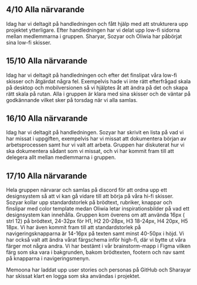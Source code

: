## 4/10 Alla närvarande
Idag har vi deltagit på handledningen och fått hjälp med att strukturera upp projektet ytterligare. Efter handledningen har vi delat upp low-fi sidorna mellan medlemmarna i gruppen.
Sharyar, Sozyar och Oliwia har påbörjat sina low-fi skisser.

## 15/10 Alla närvarande
Idag har vi deltagit på handledningen och efter det finslipat våra low-fi skisser och åtgärdat några fel. Exempelvis hade vi inte rätt efterfrågad skala på desktop och mobilversionen så vi hjälptes åt att ändra på det och skapa rätt skala på rutan. Alla i gruppen är klara med sina skisser och de väntar på godkännande vilket sker på torsdag när vi alla samlas.

## 16/10 Alla närvarande
Idag har vi deltagit på handledningen. Sozyar har skrivit en lista på vad vi har missat i uppgiften, exempelvis har vi missat att dokumentera början av arbetsprocessen samt hur vi valt att arbeta. Gruppen har diskuterat hur vi ska dokumentera sådant som vi missat, och vi har kommit fram till att delegera allt mellan medlemmarna i gruppen.

## 17/10 Alla närvarande
Hela gruppen närvarar och samlas på discord för att ordna upp ett designsystem så att vi kan gå vidare till att börja på våra hi-fi skisser. Sozyar kollar upp standardstorlek på brödtext, rubriker, knappar och finslipar med color template medan Oliwia letar inspirationsbilder på vad ett designsystem kan innehålla.
Gruppen kom överens om att använda 16px ( strl 12) på brödtext, 
24-32px för H1, H2 20-28px, H3 18-24px, H4 20px, H5 18px. Vi har även kommit fram till att standardstorlek på navigeringsknapparna är 14-16px på texten samt minst 40-50px i höjd.
Vi har också valt att ändra vårat färgschema inför high-fi, där vi bytte ut våra färger mot några andra. Vi har bestämt i vår brainstorm-mapp i Figma vilken färg som ska vara i bakgrunden, bakom brödtexten, footern och nav samt på knapparna i navigeringsmenyn.

Memoona har laddat upp user stories och personas på GitHub och Sharayar har skissat klart en logga som ska användas i projektet.